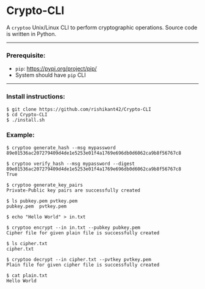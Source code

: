 # Crypto-CLI

A `cryptoo` Unix/Linux CLI to perform cryptographic operations. Source code is written in Python.

---

### Prerequisite:
* `pip`: https://pypi.org/project/pip/
* System should have `pip` CLI

---

### Install instructions:
```
$ git clone https://github.com/rishikant42/Crypto-CLI
$ cd Crypto-CLI
$ ./install.sh
```

### Example:

```
$ cryptoo generate_hash --msg mypassword
89e01536ac207279409d4de1e5253e01f4a1769e696db0d6062ca9b8f56767c8

$ cryptoo verify_hash --msg mypassword --digest 89e01536ac207279409d4de1e5253e01f4a1769e696db0d6062ca9b8f56767c8
True

$ cryptoo generate_key_pairs
Private-Public key pairs are successfully created

$ ls pubkey.pem pvtkey.pem
pubkey.pem  pvtkey.pem

$ echo "Hello World" > in.txt

$ cryptoo encrypt --in in.txt --pubkey pubkey.pem
Cipher file for given plain file is successfully created

$ ls cipher.txt
cipher.txt

$ cryptoo decrypt --in cipher.txt --pvtkey pvtkey.pem
Plain file for given cipher file is successfully created

$ cat plain.txt
Hello World
```
